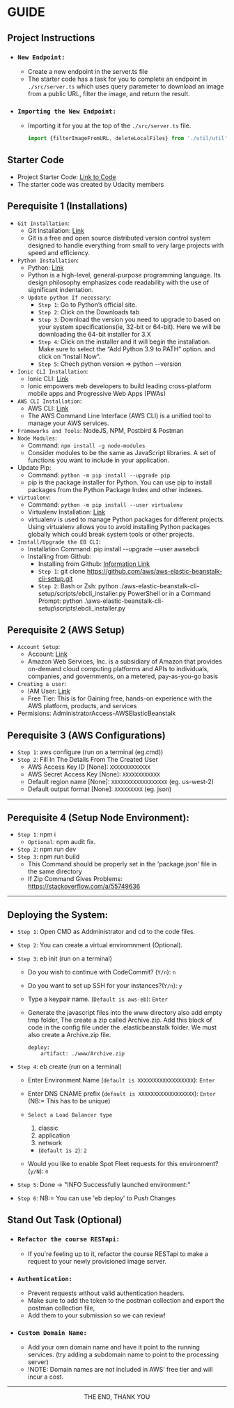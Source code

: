 # GUIDE

## Project Instructions

- ### `New Endpoint:`

  - Create a new endpoint in the server.ts file
  - The starter code has a task for you to complete an endpoint in `./src/server.ts` which uses query parameter to download an image from a public URL, filter the image, and return the result.

- ### `Importing the New Endpoint:`

  - Importing it for you at the top of the `./src/server.ts`  file.

    ```typescript
    import {filterImageFromURL, deleteLocalFiles} from './util/util';
    ```

## Starter Code

- Project Starter Code: [Link to Code](https://github.com/udacity/cloud-developer/tree/master/course-02/project/image-filter-starter-code)
- The starter code was created by Udacity members

## Perequisite 1 (Installations)

- `Git Installation`:
  - Git Installation: [Link](https://www.youtube.com/watch?v=4xqVv2lTo40&ab_channel=TravelsCode)
  - Git is a free and open source distributed version control system designed to handle everything from small to very large projects with speed and efficiency.
- `Python Installation`:
  - Python: [Link](https://www.youtube.com/watch?v=bCY4D9n3Pew&t=300s&ab_channel=ProgrammingKnowledge)
  - Python is a high-level, general-purpose programming language. Its design philosophy emphasizes code readability with the use of significant indentation.
  - `Update python If necessary`:
    - `Step 1`: Go to Python’s official site.
    - `Step 2`: Click on the Downloads tab
    - `Step 3`: Download the version you need to upgrade to based on your system specifications(ie, 32-bit or 64-bit). Here we will be downloading the 64-bit installer for 3.X
    - `Step 4`: Click on the installer and it will begin the installation. Make sure to select the “Add Python 3.9 to PATH” option. and click on “Install Now”.
    - `Step 5`: Chech python version => python --version
- `Ionic CLI Installation`:
  - Ionic CLI: [Link](https://ionicframework.com/docs/intro/cli)
  - Ionic empowers web developers to build leading cross-platform mobile apps and Progressive Web Apps (PWAs)
- `AWS CLI Installation`:
  - AWS CLI: [Link](https://docs.aws.amazon.com/cli/latest/userguide/cli-chap-install.html)
  - The AWS Command Line Interface (AWS CLI) is a unified tool to manage your AWS services.
- `Frameworks and Tools`: NodeJS, NPM, Postbird & Postman
- `Node Modules`:
  - Command: `npm install -g node-modules`
  - Consider modules to be the same as JavaScript libraries. A set of functions you want to include in your application.
- Update Pip:
  - Command: `python -m pip install --upgrade pip`
  - pip is the package installer for Python. You can use pip to install packages from the Python Package Index and other indexes.
- `virtualenv`:
  - Command: `python -m pip install --user virtualenv`
  - Virtualenv Installation: [Link](https://virtualenv.pypa.io/en/latest/installation.html)
  - virtualenv is used to manage Python packages for different projects. Using virtualenv allows you to avoid installing Python packages globally which could break system tools or other projects.
- `Install/Upgrade the EB CLI`:
  - Installation Command: pip install --upgrade --user awsebcli
  - Installing from Github:
    - Installing from Github: [Information Link](https://docs.aws.amazon.com/elasticbeanstalk/latest/dg/eb-cli3.html)
    - `Step 1`: git clone https://github.com/aws/aws-elastic-beanstalk-cli-setup.git
    - `Step 2`: Bash or Zsh: python ./aws-elastic-beanstalk-cli-setup/scripts/ebcli_installer.py
      PowerShell or in a Command Prompt: python .\aws-elastic-beanstalk-cli-setup\scripts\ebcli_installer.py

## Perequisite 2 (AWS Setup)

- `Account Setup`:
  - Account: [Link](https://portal.aws.amazon.com/billing/signup#)
  - Amazon Web Services, Inc. is a subsidiary of Amazon that provides on-demand cloud computing platforms and APIs to individuals, companies, and governments, on a metered, pay-as-you-go basis
- `Creating a user`:
  - IAM User: [Link](https://aws.amazon.com/free/?trk=712ee378-d73b-4293-9bad-8ce09671ea7c&sc_channel=ps&s_kwcid=AL!4422!3!444219541886!p!!g!!aws%20account&ef_id=Cj0KCQjw08aYBhDlARIsAA_gb0f0v9icD8fw5bH10dU-jRFcB9_-SOHaAtkKh8Bwo4g1HQuaAQmSSQAaAjO2EALw_wcB:G:s&s_kwcid=AL!4422!3!444219541886!p!!g!!aws%20account&all-free-tier.sort-by=item.additionalFields.SortRank&all-free-tier.sort-order=asc&awsf.Free%20Tier%20Types=*all&awsf.Free%20Tier%20Categories=*all)
  - Free Tier: This is for Gaining free, hands-on experience with the AWS platform, products, and services
- Permisions: AdministratorAccess-AWSElasticBeanstalk

## Perequisite 3 (AWS Configurations)

- `Step 1`: aws configure (run on a terminal (eg.cmd))
- `Step 2`: Fill In The Details From The Created User
  - AWS Access Key ID [None]: `XXXXXXXXXXXXX`
  - AWS Secret Access Key [None]: `XXXXXXXXXXXX`
  - Default region name [None]: `XXXXXXXXXXXXXXXXXX` (eg. us-west-2)
  - Default output format [None]: `XXXXXXXXX` (eg. json)

---

## Perequisite 4 (Setup Node Environment):

- `Step 1`: npm i
  - `Optional`: npm audit fix.
- `Step 2`: npm run dev
- `Step 3`: npm run build
  - This Command should be properly set in the 'package.json' file in the same directory
  - If Zip Command Gives Problems: https://stackoverflow.com/a/55749636

---

## Deploying the System:

- `Step 1`: Open CMD as Addministrator and cd to the code files.
- `Step 2`: You can create a virtual enviromnment (Optional).
- `Step 3`: eb init (run on a terminal)
  - Do you wish to continue with CodeCommit? (`Y/n`): `n`
  - Do you want to set up SSH for your instances?(`Y/n`): `y`
  - Type a keypair name. (`Default is aws-eb`): `Enter`
  - Generate the javascript files into the www directory also add empty tmp folder, The create a zip called Archive.zip. Add this block of code in the config file under the .elasticbeanstalk folder. We must also create a Archive.zip file.

    ```text
    deploy:
        artifact: ./www/Archive.zip
    ```

- `Step 4`: eb create (run on a terminal)
  - Enter Environment Name (`default is XXXXXXXXXXXXXXXXXX`): `Enter`
  - Enter DNS CNAME prefix (`default is XXXXXXXXXXXXXXXXXX`): `Enter` (NB:= This has to be unique)
  - `Select a Load Balancer type`

    1) classic
    2) application
    3) network

    - (`default is 2`): `2`
  - Would you like to enable Spot Fleet requests for this environment? (`y/N`): `n`
- `Step 5`: Done -> "INFO    Successfully launched environment:"
- `Step 6`: NB:= You can use 'eb deploy' to Push Changes

## Stand Out Task (Optional)

- ### `Refactor the course RESTapi:`

  - If you're feeling up to it, refactor the course RESTapi to make a request to your newly provisioned image server.

- ### `Authentication:`

  - Prevent requests without valid authentication headers.
  - Make sure to add the token to the postman collection and export the postman collection file,
  - Add them to your submission so we can review!

- ### `Custom Domain Name:`

  - Add your own domain name and have it point to the running services.
    (try adding a subdomain name to point to the processing server)
  - !NOTE: Domain names are not included in AWS’ free tier and will incur a cost.

---

<p align=center>THE END, THANK YOU<p>
